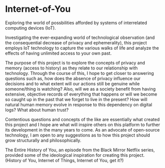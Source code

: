 # Internet-of-You
Exploring the world of possbilities afforded by systems of interrelated computing devices (IoT).

Investigating the ever-expanding world of technological observation (and the consequential decrease of privacy and ephemerality), this project employs IoT technology to capture the various walks of life and analyze the effects of having unlimited access to your own past. 

The purpose of this project is to explore the concepts of privacy and memory (access to history) as they relate to our relationship with technology. Through the course of this, I hope to get closer to answering questions such as, how does the absence of privacy influence our decisions and to what extent will our actions still be genuine while someone/thing is watching? Also, will we as a society benefit from having extensive, objective records of everything that happens or will we become so caught up in the past that we forget to live in the present? How will natural human memory evolve in response to this dependency on digital logs? What about human trust?
 
Contentious questions and concepts of the like are essentially what created this project and I hope are what will inspire others on this platform to further its development in the many years to come. As an advocate of open-source technology, I am open to any suggestions as to how this project should grow structurally and philosophically.

The Entire History of You, an episode from the Black Mirror Netflix series, provided some of the ideological inspiration for creating this project. (History of You, Internet of Things, Internet of You, get it?)
